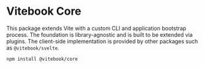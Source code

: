 # Vitebook Core

This package extends Vite with a custom CLI and application bootstrap process. The foundation
is library-agnostic and is built to be extended via plugins. The client-side implementation is
provided by other packages such as `@vitebook/svelte`.

```bash
npm install @vitebook/core
```
